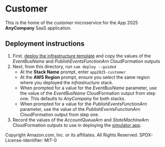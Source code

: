 # Customer

This is the home of the _customer_ microservice for the App 2025 **AnyCompany** SaaS application.

## Deployment instructions

1. First, [deploy the infrastructure template][infrastructure] and copy the values of the _EventBusName_ and _PublishEventsFunctionArn_ CloudFormation outputs
1. Next, from this directory, run `sam deploy --guided`
    * At the **Stack Name** prompt, enter `app2025-customer`
    * At the **AWS Region** prompt, ensure you select the same region where you deployed the _infrastructure_ stack.
    * When prompted for a value for the _EventBusName_ parameter, use the value of the _EventBusName_ CloudFormation output from step one. This defaults to _AnyCompany_ for both stacks.
    * When prompted for a value for the _PublishEventsFunctionArn_ parameter, use the value of the _PublishEventsFunctionArn_ CloudFormation output from step one.
1. Record the values of the _AccountQueueArn_ and _StateMachineArn_ CloudFormation outputs to use in deploying the [simulator app][simulator]. 

Copyright Amazon.com, Inc. or its affiliates. All Rights Reserved.
SPDX-License-Identifier: MIT-0

[infrastructure]: ../infrastructure/
[simulator]: ../simulator/
